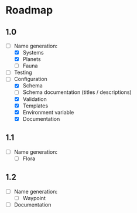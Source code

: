 # Roadmap

## 1.0

- [ ] Name generation:
  - [x] Systems
  - [x] Planets
  - [ ] Fauna
- [ ] Testing
- [ ] Configuration
  - [x] Schema
  - [ ] Schema documentation (titles / descriptions)
  - [x] Validation
  - [x] Templates
  - [x] Environment variable
  - [x] Documentation

## 1.1

- [ ] Name generation:
  - [ ] Flora

## 1.2

- [ ] Name generation:
  - [ ] Waypoint
- [ ] Documentation
